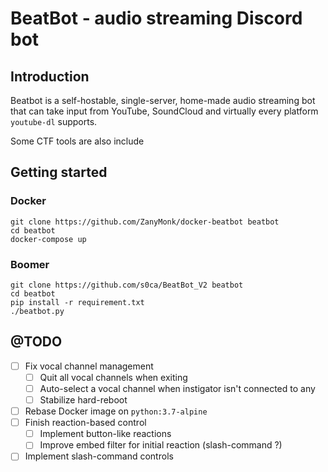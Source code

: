 # BeatBot - audio streaming Discord bot

## Introduction
Beatbot is a self-hostable, single-server, home-made audio streaming bot that can
take input from YouTube, SoundCloud and virtually every platform `youtube-dl` supports.

Some CTF tools are also include

## Getting started
### Docker
```shell
git clone https://github.com/ZanyMonk/docker-beatbot beatbot
cd beatbot
docker-compose up
```

### Boomer
```shell
git clone https://github.com/s0ca/BeatBot_V2 beatbot
cd beatbot
pip install -r requirement.txt
./beatbot.py
```


## @TODO
- [ ] Fix vocal channel management
  - [ ] Quit all vocal channels when exiting
  - [ ] Auto-select a vocal channel when instigator isn't connected to any
  - [ ] Stabilize hard-reboot
- [ ] Rebase Docker image on `python:3.7-alpine`
- [ ] Finish reaction-based control
  - [ ] Implement button-like reactions
  - [ ] Improve embed filter for initial reaction (slash-command ?)
- [ ] Implement slash-command controls
